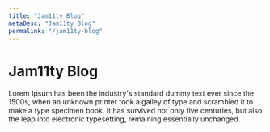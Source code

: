 ```yaml
---
title: "Jam11ty Blog"
metaDesc: "Jam11ty Blog"
permalink: "/jam11ty-blog"
---
```


# Jam11ty Blog

Lorem Ipsum has been the industry's standard dummy text ever since the 1500s, when an unknown printer took a galley of type and scrambled it to make a type specimen book. It has survived not only five centuries, but also the leap into electronic typesetting, remaining essentially unchanged.